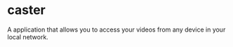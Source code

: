 # caster
A application that allows you to access your videos from any device in your local network.
